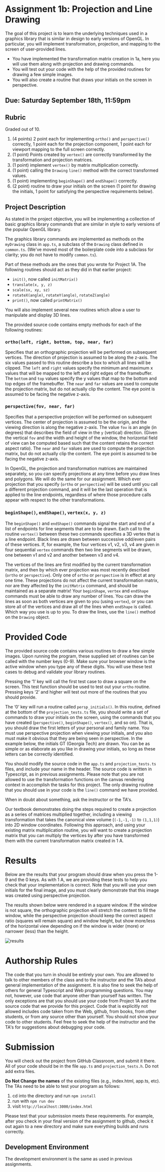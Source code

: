 # Assignment 1b:  Projection and Line Drawing

The goal of this project is to learn the underlying techniques used in a graphics library that is similar in design to early versions of OpenGL. In particular, you will implement transformation, projection, and mapping to the screen of user-provided lines. 

- You have implemented the transformation matrix creation in 1a, here you will use them along with projection and drawing commands.
- You will test out your code with the help of the provided routines for drawing a few simple images. 
- You will also create a routine that draws your initials on the screen in perspective.

## Due: Saturday September 18th, 11:59pm

## Rubric

Graded out of 10.

1. (4 points) 2 point each for implementing `ortho()` and `perspective()` correctly, 1 point each for the projection component, 1 point each for viewport mapping to the full screen correctly.
2. (1 point) Points created by `vertex()` are correctly transformed by the transformation and projection matrices.
3. (1 point) implement `vertex()` by matrix multiplication correctly.
4. (1 point) calling the `Drawing` `line()` method with the correct transformed values.
5. (1 point) implementing `beginShape()` and `endShape()` correctly.
4. (2 point) routine to draw your initials on the screen (1 point for drawing the initials, 1 point for satisfying the perspective requirements below).

## Project Description

As stated in the project objective, you will be implementing a collection of basic graphics library commands that are similar in style to early versions of the popular OpenGL library. 

The graphics library commands are implemented as methods on the `myDrawing` class in `app.ts`, a subclass of the `Drawing` class defined in `common.ts`. (We've moved most of the boilerplate code into a subclass for clarity;  you do not have to modify `common.ts`).

Part of these methods are the ones that you wrote for Project 1A. The following routines should act as they did in that earlier project:

- `init()`, now called `initMatrix()`
- `translate(x, y, z)`
- `scale(sx, xy, sz)`
- `rotateX(angle)`, `rotateY(angle)`, `rotateZ(angle)`
- `print()`, now called `printMatrix()`

You will also implement several new routines which allow a user to manipulate and display 3D lines. 

The provided source code contains empty methods for each of the following routines:

### `ortho(left, right, bottom, top, near, far)`

Specifies that an orthographic projection will be performed on subsequent vertices. The direction of projection is assumed to be along the z-axis. The six values passed to this routine describe a box to which all lines will be clipped. The `left` and `right` values specify the minimum and maximum x values that will be mapped to the left and right edges of the framebuffer. The `bottom` and `top` values specify the y values that map to the bottom and top edges of the framebuffer. The `near` and `far` values are used to compute the projection matrix, but do not actually clip the content. The eye point is assumed to be facing the negative z-axis.

### `perspective(fov, near, far)`

Specifies that a perspective projection will be performed on subsequent vertices. The center of projection is assumed to be the origin, and the viewing direction is along the negative z-axis. The value `fov` is an angle (in degrees) that describes the field of view in the `y` (vertical) direction. (Given the vertical `fov` and the width and height of the window, the horizontal field of view can be computed based such that the content retains the correct aspect ratio).  The `near` and `far` values are used to compute the projection matrix, but do not actually clip the content. The eye point is assumed to be facing the negative z-axis.

In OpenGL, the projection and transformation matrices are maintained separately, so you can specify projections at any time before you draw lines and polygons. We will do the same for our assignment. Which ever projection that you specify (`ortho` or `perspective`) will be used until you call a different projection command, and it will be the last operation that is applied to the line endpoints, regardless of where those procedure calls appear with respect to the other transformations.

### `beginShape()`, `endShape()`, `vertex(x, y, z)`

The `beginShape()` and `endShape()` commands signal the start and end of a list of endpoints for line segments that are to be drawn. Each call to the routine `vertex()` between these two commands specifies a 3D vertex that is a line endpoint. Black lines are drawn between successive odd/even pairs of these vertices. If, for example, the four vertices v1, v2, v3, v4 are given in four sequential `vertex` commands then two line segments will be drawn, one between v1 and v2 and another between v3 and v4.

The vertices of the lines are first modified by the current transformation matrix, and then by which ever projection was most recently described (`ortho` or `perspective`). Only one of `ortho` or `perspective` is in effect at any one time. These projections do not affect the current transformation matrix, nor are they affected by the `initMatrix` command, and should be maintained as a separate matrix! Your `beginShape`, `vertex` and `endShape` commands must be able to draw any number of lines. You can draw the lines as soon as both vertices are given to you (using `vertex`), or you can store all of the vertices and draw all of the lines when `endShape` is called. Which way you use is up to you. To draw the lines, use the `line()` method on the `Drawing` object.

# Provided Code

The provided source code contains various routines to draw a few simple images. Upon running the program, these supplied set of routines can be called with the number keys (0-9). Make sure your browser window is the active window when you type any of these digits.  You will use these test cases to debug and validate your library routines.

Pressing the ‘1’ key will call the first test case to draw a square on the screen. This test function should be used to test out your `ortho` routine. Pressing keys ‘2’ and higher will test out more of the routines that you should provide.

The ‘0’ key will run a routine called `persp_initials()`. In this routine, defined at the bottom of the `projection_tests.ts` file, you should write a set of commands to draw your initials on the screen, using the commands that you have created (`perspective()`, `beginShape()`, `vertex()`, and so on). That is, you should draw the first letters of your personal and family name. You must use perspective projection when viewing your initials, and you also must make it obvious that they are being seen in perspective. In the example below, the initials GT (Georgia Tech) are drawn. You can be as simple or as elaborate as you like in drawing your initials, so long as these letters can be correctly identified.

You should modify the source code in the `app.ts` and `projection_tests.ts` files, and include your name in the header. The source code is written in Typescript, as in previous assignments. Please note that you are not allowed to use the transformation functions on the canvas rendering context in accomplish the tasks for this project. The only drawing routine that you should use in your code is the `line()` command we have provided. 

When in doubt about something, ask the instructor or the TA's.

Our textbook demonstrates doing the steps required to create a projection as a series of matrices multiplied together, including a viewing transformation that takes the canonical view volume (`(-1,-1,-1)` to `(1,1,1)`) into 2D window coordinates.  Following this approach, and using your existing matrix multiplication routine, you will want to create a projection matrix that you can multiply the vertices by after you have transformed them with the current  transformation matrix created in 1 A.

# Results

Below are the results that your program should draw when you press the 1-9 and the 0 keys. As with 1 A, we are providing these tests to help you check that your implementation is correct. Note that you will use your own initials for the final image, and you must clearly demonstrate that this image was created using perspective projection.  

The results shown below were rendered in a square window.  If the window is not square, the orthographic projection will stretch the content to fill the window, while the perspective projection should keep the correct aspect ratio (squares will remain square) and window height, but show more/less of the horizontal view depending on if the window is wider (more) or narrower (less) than the height.

![results](project_1b_results.jpeg)

# Authorship Rules

The code that you turn in should be entirely your own. You are allowed to talk to other members of the class and to the instructor and the TA’s about general implementation of the assignment. It is also fine to seek the help of others for general Typescript and Web programming questions. You may not, however, use code that anyone other than yourself has written. The only exceptions are that you should use your code from Project 1A and the source code that we provide for this project. Code that is explicitly not allowed includes code taken from the Web, github, from books, from other students, or from any source other than yourself. You should not show your code to other students. Feel free to seek the help of the instructor and the TA's for suggestions about debugging your code.

# Submission

You will check out the project from GitHub Classroom, and submit it there.  All of your code should be in the file `app.ts` and `projection_tests.h`. Do not add extra files.

**Do Not Change the names** of the existing files (e.g., index.html, app.ts, etc).  The TAs need to be able to test your program as follows:

1. cd into the directory and run ```npm install```
2. run with ```npm run dev```
3. visit ```http://localhost:3000/index.html```

Please test that your submission meets these requirements.  For example, after you check in your final version of the assignment to github, check it out again to a new directory and make sure everything builds and runs correctly.
 
## Development Environment

The development environment is the same as used in previous assignments.


